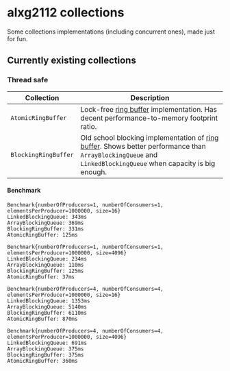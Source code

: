# alxg2112 collections
Some collections implementations (including concurrent ones), made just for fun.

## Currently existing collections

### Thread safe
| Collection | Description |
| ------ | ------ |
| `AtomicRingBuffer` | Lock-free [ring buffer] implementation. Has decent performance-to-memory footprint ratio.|
| `BlockingRingBuffer` | Old school blocking implementation of [ring buffer]. Shows better performance than `ArrayBlockingQueue` and `LinkedBlockingQueue` when capacity is big enough. |
#### Benchmark
```
Benchmark{numberOfProducers=1, numberOfConsumers=1, elementsPerProducer=1000000, size=16}
LinkedBlockingQueue: 343ms
ArrayBlockingQueue: 369ms
BlockingRingBuffer: 331ms
AtomicRingBuffer: 125ms

Benchmark{numberOfProducers=1, numberOfConsumers=1, elementsPerProducer=1000000, size=4096}
LinkedBlockingQueue: 234ms
ArrayBlockingQueue: 110ms
BlockingRingBuffer: 125ms
AtomicRingBuffer: 37ms

Benchmark{numberOfProducers=4, numberOfConsumers=4, elementsPerProducer=1000000, size=16}
LinkedBlockingQueue: 1353ms
ArrayBlockingQueue: 5140ms
BlockingRingBuffer: 6110ms
AtomicRingBuffer: 870ms

Benchmark{numberOfProducers=4, numberOfConsumers=4, elementsPerProducer=1000000, size=4096}
LinkedBlockingQueue: 691ms
ArrayBlockingQueue: 375ms
BlockingRingBuffer: 375ms
AtomicRingBuffer: 360ms
```
   [ring buffer]: <https://en.wikipedia.org/wiki/Circular_buffer>
